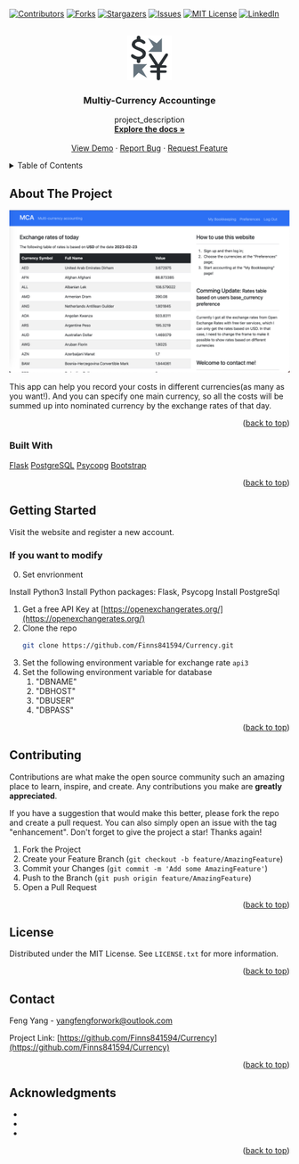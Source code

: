 <!-- Improved compatibility of back to top link: See: https://github.com/othneildrew/Best-README-Template/pull/73 -->
<a name="readme-top"></a>
<!--
*** Thanks for checking out the Best-README-Template. If you have a suggestion
*** that would make this better, please fork the repo and create a pull request
*** or simply open an issue with the tag "enhancement".
*** Don't forget to give the project a star!
*** Thanks again! Now go create something AMAZING! :D
-->



<!-- PROJECT SHIELDS -->
<!--
*** I'm using markdown "reference style" links for readability.
*** Reference links are enclosed in brackets [ ] instead of parentheses ( ).
*** See the bottom of this document for the declaration of the reference variables
*** for contributors-url, forks-url, etc. This is an optional, concise syntax you may use.
*** https://www.markdownguide.org/basic-syntax/#reference-style-links
-->
[![Contributors][contributors-shield]][contributors-url]
[![Forks][forks-shield]][forks-url]
[![Stargazers][stars-shield]][stars-url]
[![Issues][issues-shield]][issues-url]
[![MIT License][license-shield]][license-url]
[![LinkedIn][linkedin-shield]][linkedin-url]



<!-- PROJECT LOGO -->
<br />
<div align="center">
  <a href="https://github.com/Finns841594/Currency">
    <img src="static/ico512.png" alt="Logo" width="80" height="80">
  </a>

<h3 align="center">Multiy-Currency Accountinge</h3>

  <p align="center">
    project_description
    <br />
    <a href="https://github.com/Finns841594/Currency"><strong>Explore the docs »</strong></a>
    <br />
    <br />
    <a href="https://github.com/Finns841594/Currency">View Demo</a>
    ·
    <a href="https://github.com/Finns841594/Currency/issues">Report Bug</a>
    ·
    <a href="https://github.com/Finns841594/Currency/issues">Request Feature</a>
  </p>
</div>



<!-- TABLE OF CONTENTS -->
<details>
  <summary>Table of Contents</summary>
  <ol>
    <li>
      <a href="#about-the-project">About The Project</a>
      <ul>
        <li><a href="#built-with">Built With</a></li>
      </ul>
    </li>
    <li>
      <a href="#getting-started">Getting Started</a>
      <ul>
        <li><a href="#prerequisites">Prerequisites</a></li>
        <li><a href="#installation">Installation</a></li>
      </ul>
    </li>
    <li><a href="#usage">Usage</a></li>
    <li><a href="#roadmap">Roadmap</a></li>
    <li><a href="#contributing">Contributing</a></li>
    <li><a href="#license">License</a></li>
    <li><a href="#contact">Contact</a></li>
    <li><a href="#acknowledgments">Acknowledgments</a></li>
  </ol>
</details>



<!-- ABOUT THE PROJECT -->
## About The Project

[![Product Name Screen Shot][product-screenshot]](https://example.com)

This app can help you record your costs in different currencies(as many as you want!).
And you can specify one main currency, so all the costs will be summed up into nominated currency by the exchange rates of that day.

<p align="right">(<a href="#readme-top">back to top</a>)</p>



### Built With

[Flask]
[PostgreSQL]
[Psycopg]
[Bootstrap]


<p align="right">(<a href="#readme-top">back to top</a>)</p>



<!-- GETTING STARTED -->
## Getting Started

Visit the website and register a new account.


### If you want to modify

0. Set envrionment

Install Python3 
Install Python packages: Flask, Psycopg
Install PostgreSql

1. Get a free API Key at [https://openexchangerates.org/](https://openexchangerates.org/)
2. Clone the repo
   ```sh
   git clone https://github.com/Finns841594/Currency.git
   ```
3. Set the following environment variable for exchange rate
   `api3`
4. Set the following environment variable for database
    1. "DBNAME"
    2. "DBHOST"
    3. "DBUSER"
    4. "DBPASS"

<p align="right">(<a href="#readme-top">back to top</a>)</p>


<!-- CONTRIBUTING -->
## Contributing

Contributions are what make the open source community such an amazing place to learn, inspire, and create. Any contributions you make are **greatly appreciated**.

If you have a suggestion that would make this better, please fork the repo and create a pull request. You can also simply open an issue with the tag "enhancement".
Don't forget to give the project a star! Thanks again!

1. Fork the Project
2. Create your Feature Branch (`git checkout -b feature/AmazingFeature`)
3. Commit your Changes (`git commit -m 'Add some AmazingFeature'`)
4. Push to the Branch (`git push origin feature/AmazingFeature`)
5. Open a Pull Request

<p align="right">(<a href="#readme-top">back to top</a>)</p>



<!-- LICENSE -->
## License

Distributed under the MIT License. See `LICENSE.txt` for more information.

<p align="right">(<a href="#readme-top">back to top</a>)</p>



<!-- CONTACT -->
## Contact

Feng Yang - yangfengforwork@outlook.com

Project Link: [https://github.com/Finns841594/Currency](https://github.com/Finns841594/Currency)

<p align="right">(<a href="#readme-top">back to top</a>)</p>



<!-- ACKNOWLEDGMENTS -->
## Acknowledgments

* []()
* []()
* []()

<p align="right">(<a href="#readme-top">back to top</a>)</p>



<!-- MARKDOWN LINKS & IMAGES -->
<!-- https://www.markdownguide.org/basic-syntax/#reference-style-links -->
[contributors-shield]: https://img.shields.io/github/contributors/Finns841594/Currency.svg?style=for-the-badge
[contributors-url]: https://github.com/Finns841594/Currency/graphs/contributors
[forks-shield]: https://img.shields.io/github/forks/Finns841594/Currency.svg?style=for-the-badge
[forks-url]: https://github.com/Finns841594/Currency/network/members
[stars-shield]: https://img.shields.io/github/stars/Finns841594/Currency.svg?style=for-the-badge
[stars-url]: https://github.com/Finns841594/Currency/stargazers
[issues-shield]: https://img.shields.io/github/issues/Finns841594/Currency.svg?style=for-the-badge
[issues-url]: https://github.com/Finns841594/Currency/issues
[license-shield]: https://img.shields.io/github/license/Finns841594/Currency.svg?style=for-the-badge
[license-url]: https://github.com/Finns841594/Currency/blob/master/LICENSE.txt
[linkedin-shield]: https://img.shields.io/badge/-LinkedIn-black.svg?style=for-the-badge&logo=linkedin&colorB=555
[linkedin-url]: https://linkedin.com/in/feng-yang-511361166
[product-screenshot]: images/mainpage.png

[Bootstrap]: https://getbootstrap.com
[Flask]: https://flask.palletsprojects.com/en/2.2.x/#
[PostgreSQL]: https://www.postgresql.org
[Psycopg]: https://www.psycopg.org